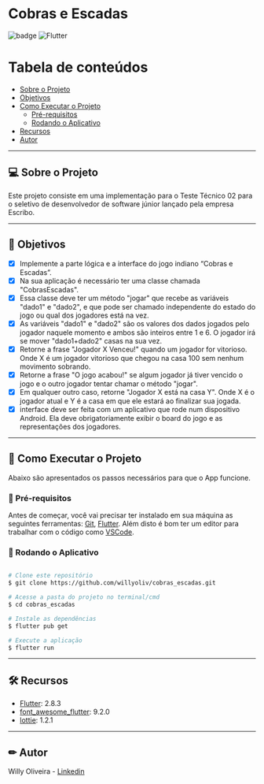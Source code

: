 # Cobras e Escadas

![badge](https://img.shields.io/github/languages/top/willyoliv/cobras_escadas)
<img alt="Flutter" src="https://img.shields.io/badge/Flutter-%2302569B.svg?style=for-the-badge&logo=Flutter&logoColor=white" />

Tabela de conteúdos
=================
<!--ts-->
   * [Sobre o Projeto](#-sobre-o-projeto)
   * [Objetivos](#-objetivos)
   * [Como Executar o Projeto](#-como-executar-o-projeto)
     * [Pré-requisitos](#-pré-requisitos)
     * [Rodando o Aplicativo](#-rodando-o-aplicativo)
   * [Recursos](#-recursos)
   * [Autor](#-Autor)
<!--te-->

---
## 💻 Sobre o Projeto

Este projeto consiste em uma implementação para o Teste Técnico 02 para o seletivo de desenvolvedor de software júnior lançado pela empresa Escribo.

---
## 📝 Objetivos
 - [x] Implemente a parte lógica e a interface do jogo indiano “Cobras e Escadas”.
 - [x] Na sua aplicação é necessário ter uma classe chamada "CobrasEscadas".
 - [x] Essa classe deve ter um método "jogar" que recebe as variáveis "dado1" e "dado2",
e que pode ser chamado independente do estado do jogo ou qual dos jogadores
está na vez.
 - [x] As variáveis "dado1" e "dado2" são os valores dos dados jogados pelo jogador
naquele momento e ambos são inteiros entre 1 e 6. O jogador irá se mover
"dado1+dado2" casas na sua vez.
 - [x] Retorne a frase "Jogador X Venceu!" quando um jogador for vitorioso. Onde X é um
jogador vitorioso que chegou na casa 100 sem nenhum movimento sobrando.
 - [x] Retorne a frase "O jogo acabou!" se algum jogador já tiver vencido o jogo e o outro
jogador tentar chamar o método "jogar".
 - [x] Em qualquer outro caso, retorne "Jogador X está na casa Y". Onde X é o jogador
atual e Y é a casa em que ele estará ao finalizar sua jogada.
 - [x] interface deve ser feita com um aplicativo que rode num dispositivo Android. Ela
deve obrigatoriamente exibir o board do jogo e as representações dos jogadores.

---
## 🚀 Como Executar o Projeto
Abaixo são apresentados os passos necessários para que o App funcione.

### 📃 Pré-requisitos

Antes de começar, você vai precisar ter instalado em sua máquina as seguintes ferramentas:
[Git](https://git-scm.com), [Flutter](https://flutter.dev/docs/get-started/install). 
Além disto é bom ter um editor para trabalhar com o código como [VSCode](https://code.visualstudio.com/).<br/>

### 🎲 Rodando o Aplicativo

```bash

# Clone este repositório
$ git clone https://github.com/willyoliv/cobras_escadas.git

# Acesse a pasta do projeto no terminal/cmd
$ cd cobras_escadas

# Instale as dependências
$ flutter pub get

# Execute a aplicação 
$ flutter run


```

---

## 🛠 Recursos

- [Flutter](https://flutter.dev): 2.8.3
- [font_awesome_flutter](https://pub.dev/packages/font_awesome_flutter): 9.2.0
- [lottie](https://pub.dev/packages/lottie): 1.2.1

---

## ✏ Autor

Willy Oliveira - [Linkedin](https://www.linkedin.com/in/willy-oliveira-6b02731a0/)

